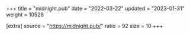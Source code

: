 +++
title = "midnight.pub"
date = "2022-03-22"
updated = "2023-01-31"
weight = 10528

[extra]
source = "https://midnight.pub/"
ratio = 92
size = 10
+++

